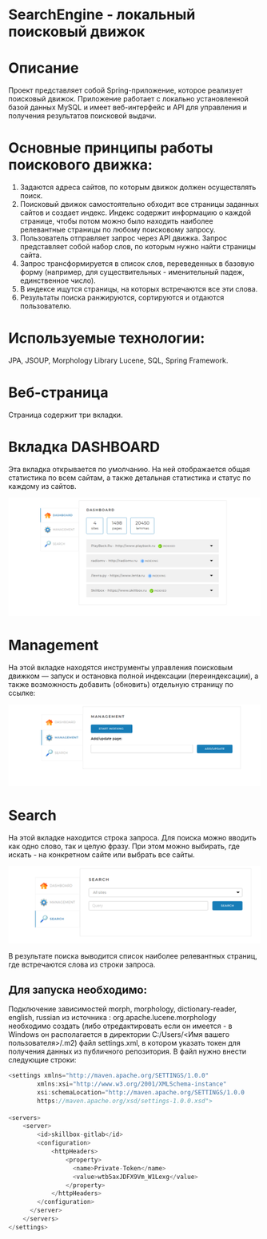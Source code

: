 # SearchEngine - локальный поисковый движок



# Описание 


Проект представляет собой Spring-приложение, 
которое реализует поисковый движок. 
Приложение работает с локально установленной базой данных MySQL и имеет веб-интерфейс
и API для управления и получения
результатов поисковой выдачи.


# Основные принципы работы поискового движка:


1. Задаются адреса сайтов, по которым движок должен осуществлять поиск.
2. Поисковый движок самостоятельно обходит все страницы заданных сайтов и создает индекс. Индекс содержит информацию о каждой странице, чтобы потом можно было находить наиболее релевантные страницы по любому поисковому запросу.
3. Пользователь отправляет запрос через API движка. Запрос представляет собой набор слов, по которым нужно найти страницы сайта.
4. Запрос трансформируется в список слов, переведенных в базовую форму (например, для существительных - именительный падеж, единственное число).
5. В индексе ищутся страницы, на которых встречаются все эти слова.
6. Результаты поиска ранжируются, сортируются и отдаются пользователю.

# Используемые технологии:

JPA, JSOUP, Morphology Library Lucene, SQL, 
Spring Framework.


# Веб-страница

Страница содержит три вкладки.

# Вкладка DASHBOARD
Эта вкладка открывается по умолчанию. 
На ней отображается общая статистика по всем сайтам, а также детальная статистика
и статус по каждому из сайтов.

![img.png](img.png)


# Management

На этой вкладке находятся инструменты 
управления поисковым движком — запуск и остановка полной индексации (переиндексации), а также возможность добавить
(обновить) отдельную страницу по ссылке:

![img_1.png](img_1.png)


# Search

На этой вкладке находится строка запроса. Для поиска 
можно вводить как одно слово, так и целую фразу.
При этом можно выбирать, где искать -
на конкретном сайте или выбрать все сайты.

![img_2.png](img_2.png)

В результате поиска выводится список наиболее релевантных страниц, где встречаются слова из строки запроса.


## Для запуска необходимо:

Подключение зависимостей morph, morphology,
dictionary-reader, english, russian 
из источника : org.apache.lucene.morphology
необходимо создать (либо отредактировать
если он имеется - в Windows он располагается
в директории C:/Users/<Имя вашего пользователя>/.m2) файл settings.xml, в котором указать токен для получения данных из публичного репозитория. 
В файл нужно внести следующие строки:


```java
<settings xmlns="http://maven.apache.org/SETTINGS/1.0.0"
        xmlns:xsi="http://www.w3.org/2001/XMLSchema-instance"
        xsi:schemaLocation="http://maven.apache.org/SETTINGS/1.0.0
        https://maven.apache.org/xsd/settings-1.0.0.xsd">

<servers>
    <server>
        <id>skillbox-gitlab</id>
        <configuration>
            <httpHeaders>
                <property>
                  <name>Private-Token</name>
                  <value>wtb5axJDFX9Vm_W1Lexg</value>
                </property>
            </httpHeaders>
        </configuration>
      </server>
    </servers>
</settings>
```